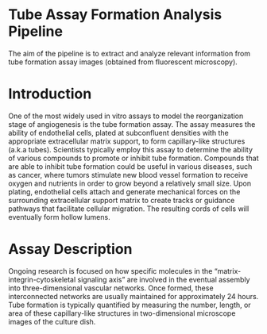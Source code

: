 # Tube Assay Formation Analysis Pipeline
The aim of the pipeline is to extract and analyze relevant information from tube formation assay images (obtained from fluorescent microscopy).

# Introduction
One of the most widely used in vitro assays to model the reorganization stage of angiogenesis is the tube formation assay. The assay measures the ability of endothelial cells, plated at subconfluent densities with the appropriate extracellular matrix support, to form capillary-like structures (a.k.a tubes). Scientists typically employ this assay to determine the ability of various compounds to promote or inhibit tube formation. Compounds that are able to inhibit tube formation could be useful in various diseases, such as cancer, where tumors stimulate new blood vessel formation to receive oxygen and nutrients in order to grow beyond a relatively small size. 
Upon plating, endothelial cells attach and generate mechanical forces on the surrounding extracellular support matrix to create tracks or guidance pathways that facilitate cellular migration. The resulting cords of cells will eventually form hollow lumens.


# Assay Description
Ongoing research is focused on how specific molecules in the “matrix-integrin-cytoskeletal signaling axis” are involved in the eventual assembly into three-dimensional vascular networks. Once formed, these interconnected networks are usually maintained for approximately 24 hours. Tube formation is typically quantified by measuring the number, length, or area of these capillary-like structures in two-dimensional microscope images of the culture dish.   
